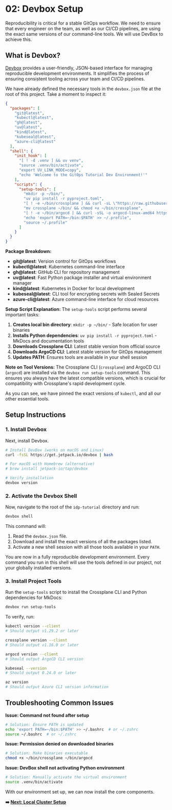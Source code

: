 # 02: Devbox Setup

Reproducibility is critical for a stable GitOps workflow. We need to ensure that every engineer on the team, as well as our CI/CD pipelines, are using the exact same versions of our command-line tools. We will use DevBox to achieve this.

## What is Devbox?

[Devbox](https://www.jetpack.io/devbox/) provides a user-friendly, JSON-based interface for managing reproducible development environments. It simplifies the process of ensuring consistent tooling across your team and CI/CD pipelines.

We have already defined the necessary tools in the `devbox.json` file at the root of this project. Take a moment to inspect it:

```json
{
  "packages": [
    "git@latest",
    "kubectl@latest",
    "gh@latest", 
    "uv@latest",
    "kind@latest",
    "kubeseal@latest",
    "azure-cli@latest"
  ],
  "shell": {
    "init_hook": [
      "[ ! -d .venv ] && uv venv",
      "source .venv/bin/activate",
      "export UV_LINK_MODE=copy",
      "echo 'Welcome to the GitOps Tutorial Dev Environment!'"
    ],
    "scripts": {
      "setup-tools": [
        "mkdir -p ~/bin/",
        "uv pip install -r pyproject.toml",
        "[ ! -e ~/bin/crossplane ] && curl -sL \"https://raw.githubusercontent.com/crossplane/crossplane/main/install.sh\" | sh > /dev/null",
        "mv crossplane ~/bin/ && chmod +x ~/bin/crossplane",
        "[ ! -e ~/bin/argocd ] && curl -sSL -o argocd-linux-amd64 https://github.com/argoproj/argo-cd/releases/latest/download/argocd-linux-amd64 && mv argocd-linux-amd64 ~/bin/argocd && chmod +x ~/bin/argocd",
        "echo 'export PATH=~/bin:$PATH' >> ~/.profile",
        "source ~/.profile"
      ]
    }
  }
}
```

**Package Breakdown:**
- **git@latest**: Version control for GitOps workflows
- **kubectl@latest**: Kubernetes command-line interface
- **gh@latest**: GitHub CLI for repository management
- **uv@latest**: Fast Python package installer and virtual environment manager
- **kind@latest**: Kubernetes in Docker for local development
- **kubeseal@latest**: CLI tool for encrypting secrets with Sealed Secrets
- **azure-cli@latest**: Azure command-line interface for cloud resources

**Setup Script Explanation:**
The `setup-tools` script performs several important tasks:

1. **Creates local bin directory**: `mkdir -p ~/bin/` - Safe location for user binaries
2. **Installs Python dependencies**: `uv pip install -r pyproject.toml` - MkDocs and documentation tools
3. **Downloads Crossplane CLI**: Latest stable version from official source
4. **Downloads ArgoCD CLI**: Latest stable version for GitOps management  
5. **Updates PATH**: Ensures tools are available in your shell session

**Note on Tool Versions:** The Crossplane CLI (`crossplane`) and ArgoCD CLI (`argocd`) are installed via the `devbox run setup-tools` command. This ensures you always have the latest compatible versions, which is crucial for compatibility with Crossplane's rapid development cycle.

As you can see, we have pinned the exact versions of `kubectl`, and all our other essential tools.

## Setup Instructions

### 1. Install Devbox

Next, install Devbox.

```bash
# Install DevBox (works on macOS and Linux)
curl -fsSL https://get.jetpack.io/devbox | bash

# For macOS with Homebrew (alternative)
# brew install jetpack-io/tap/devbox

# Verify installation
devbox version
```

### 2. Activate the Devbox Shell

Now, navigate to the root of the `idp-tutorial` directory and run:

```bash
devbox shell
```

This command will:

1.  Read the `devbox.json` file.
2.  Download and install the exact versions of all the packages listed.
3.  Activate a new shell session with all those tools available in your `PATH`.

You are now in a fully reproducible development environment. Every command you run in this shell will use the tools defined in our project, not your globally installed versions.

### 3. Install Project Tools

Run the `setup-tools` script to install the Crossplane CLI and Python dependencies for MkDocs:

```bash
devbox run setup-tools
```

To verify, run:

```bash
kubectl version --client
# Should output v1.29.2 or later

crossplane version --client
# Should output v1.16.0 or later

argocd version --client
# Should output ArgoCD CLI version

kubeseal --version
# Should output 0.24.0 or later

az version
# Should output Azure CLI version information
```

## Troubleshooting Common Issues

**Issue: Command not found after setup**
```bash
# Solution: Ensure PATH is updated
echo 'export PATH=~/bin:$PATH' >> ~/.bashrc  # or ~/.zshrc
source ~/.bashrc  # or ~/.zshrc
```

**Issue: Permission denied on downloaded binaries**
```bash
# Solution: Make binaries executable
chmod +x ~/bin/crossplane ~/bin/argocd
```

**Issue: DevBox shell not activating Python environment**
```bash
# Solution: Manually activate the virtual environment
source .venv/bin/activate
```

With our environment set up, we can now install the core components.

**➡️ [Next: Local Cluster Setup](./03-local-cluster-setup.md)**

